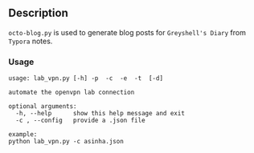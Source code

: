 ## Description
`octo-blog.py` is used to generate blog posts for `Greyshell's Diary` from `Typora` notes.

### Usage
```
usage: lab_vpn.py [-h] -p  -c  -e  -t  [-d]

automate the openvpn lab connection

optional arguments:
  -h, --help      show this help message and exit
  -c , --config   provide a .json file

example:
python lab_vpn.py -c asinha.json

```


 


